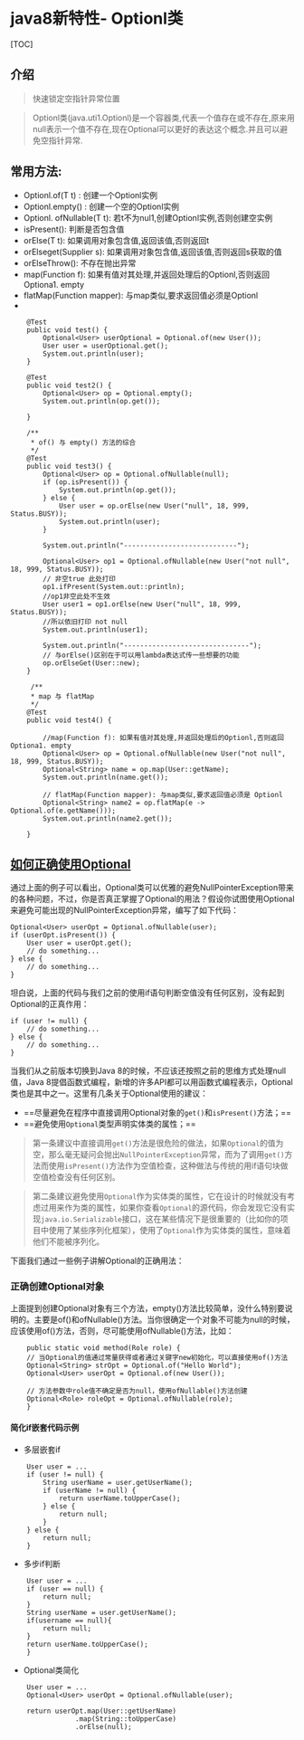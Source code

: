 # java8新特性- Optionl类

[TOC]

## 介绍

> 快速锁定空指针异常位置

> Optionl<T>类(java.uti1.Optionl)是一个容器类,代表一个值存在或不存在,原来用null表示一个值不存在,现在Optional可以更好的表达这个概念.并且可以避免空指针异常.

## 常用方法:  
- Optionl.of(T t) : 创建一个Optionl实例
- Optionl.empty() : 创建一个空的Optionl实例
- Optionl. ofNullable(T t): 若t不为nul1,创建Optionl实例,否则创建空实例
- isPresent(): 判断是否包含值
- orElse(T t): 如果调用对象包含值,返回该值,否则返回t 
- orElseget(Supplier s): 如果调用对象包含值,返回该值,否则返回s获取的值
- orElseThrow(): 不存在抛出异常
- map(Function f): 如果有值对其处理,并返回处理后的Optionl,否则返回 Optiona1. empty 
- flatMap(Function mapper): 与map类似,要求返回值必须是Optionl
- 
```
    @Test
    public void test() {
        Optional<User> userOptional = Optional.of(new User());
        User user = userOptional.get();
        System.out.println(user);
    }

    @Test
    public void test2() {
        Optional<User> op = Optional.empty();
        System.out.println(op.get());

    }

    /**
     * of() 与 empty() 方法的综合
     */
    @Test
    public void test3() {
        Optional<User> op = Optional.ofNullable(null);
        if (op.isPresent()) {
            System.out.println(op.get());
        } else {
            User user = op.orElse(new User("null", 18, 999, Status.BUSY));
            System.out.println(user);
        }

        System.out.println("----------------------------");

        Optional<User> op1 = Optional.ofNullable(new User("not null", 18, 999, Status.BUSY));
        // 非空true 此处打印
        op1.ifPresent(System.out::println);
        //op1非空此处不生效
        User user1 = op1.orElse(new User("null", 18, 999, Status.BUSY));
        //所以依旧打印 not null
        System.out.println(user1);

        System.out.println("-------------------------------");
        // 与orElse()区别在于可以用lambda表达式传一些想要的功能
        op.orElseGet(User::new);
    }
```

```
     /**
     * map 与 flatMap
     */
    @Test
    public void test4() {

        //map(Function f): 如果有值对其处理,并返回处理后的Optionl,否则返回 Optiona1. empty
        Optional<User> op = Optional.ofNullable(new User("not null", 18, 999, Status.BUSY));
        Optional<String> name = op.map(User::getName);
        System.out.println(name.get());

        // flatMap(Function mapper): 与map类似,要求返回值必须是 Optionl
        Optional<String> name2 = op.flatMap(e -> Optional.of(e.getName()));
        System.out.println(name2.get());

    }
```

## [如何正确使用Optional](https://lw900925.github.io/java/java8-optional.html)

通过上面的例子可以看出，Optional类可以优雅的避免NullPointerException带来的各种问题，不过，你是否真正掌握了Optional的用法？假设你试图使用Optional来避免可能出现的NullPointerException异常，编写了如下代码：

```
Optional<User> userOpt = Optional.ofNullable(user);
if (userOpt.isPresent()) {
    User user = userOpt.get();
    // do something...
} else {
    // do something...
}
```
坦白说，上面的代码与我们之前的使用if语句判断空值没有任何区别，没有起到Optional的正真作用：

```
if (user != null) {
    // do something...
} else {
    // do something...
}
```

当我们从之前版本切换到Java 8的时候，不应该还按照之前的思维方式处理null值，Java 8提倡函数式编程，新增的许多API都可以用函数式编程表示，Optional类也是其中之一。这里有几条关于Optional使用的建议：

- ==尽量避免在程序中直接调用Optional对象的`get()`和`isPresent()`方法；==
- ==避免使用`Optional`类型声明实体类的属性；==

>第一条建议中直接调用`get()`方法是很危险的做法，如果`Optional`的值为空，那么毫无疑问会抛出`NullPointerException`异常，而为了调用`get()`方法而使用`isPresent()`方法作为空值检查，这种做法与传统的用if语句块做空值检查没有任何区别。

>第二条建议避免使用`Optional`作为实体类的属性，它在设计的时候就没有考虑过用来作为类的属性，如果你查看`Optional`的源代码，你会发现它没有实现`java.io.Serializable`接口，这在某些情况下是很重要的（比如你的项目中使用了某些序列化框架），使用了`Optional`作为实体类的属性，意味着他们不能被序列化。

下面我们通过一些例子讲解Optional的正确用法：

### 正确创建Optional对象

上面提到创建Optional对象有三个方法，empty()方法比较简单，没什么特别要说明的。主要是of()和ofNullable()方法。当你很确定一个对象不可能为null的时候，应该使用of()方法，否则，尽可能使用ofNullable()方法，比如：

```
    public static void method(Role role) {
    // 当Optional的值通过常量获得或者通过关键字new初始化，可以直接使用of()方法
    Optional<String> strOpt = Optional.of("Hello World");
    Optional<User> userOpt = Optional.of(new User());

    // 方法参数中role值不确定是否为null，使用ofNullable()方法创建
    Optional<Role> roleOpt = Optional.ofNullable(role);
    }
```

#### 简化if嵌套代码示例

- 多层嵌套if
```
    User user = ...
    if (user != null) {
        String userName = user.getUserName();
        if (userName != null) {
            return userName.toUpperCase();
        } else {
            return null;
        }
    } else {
        return null;
    }
```

- 多步if判断

```
    User user = ...
    if (user == null) {
        return null;
    }
    String userName = user.getUserName();
    if(username == null){
        return null;
    }
    return userName.toUpperCase();
    }
```

- Optional类简化

```
    User user = ...
    Optional<User> userOpt = Optional.ofNullable(user);
    
    return userOpt.map(User::getUserName)
                .map(String::toUpperCase)
                .orElse(null);
```